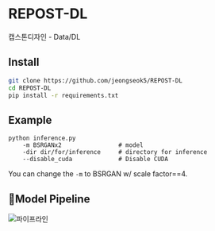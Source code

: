 # REPOST-DL
캡스톤디자인 - Data/DL

## Install

```bash
git clone https://github.com/jeongseok5/REPOST-DL
cd REPOST-DL
pip install -r requirements.txt
```

## Example

```
python inference.py 
    -m BSRGANx2                # model
    -dir dir/for/inference     # directory for inference
    --disable_cuda             # Disable CUDA
```

You can change the ```-m``` to BSRGAN w/ scale factor==4. 


## Model Pipeline
![파이프라인](https://github.com/MJU-Capstone-Album2Me/REPOST-DL/assets/91061904/37bc6cbb-af7a-4c18-b2ea-7abe931e24bd)
